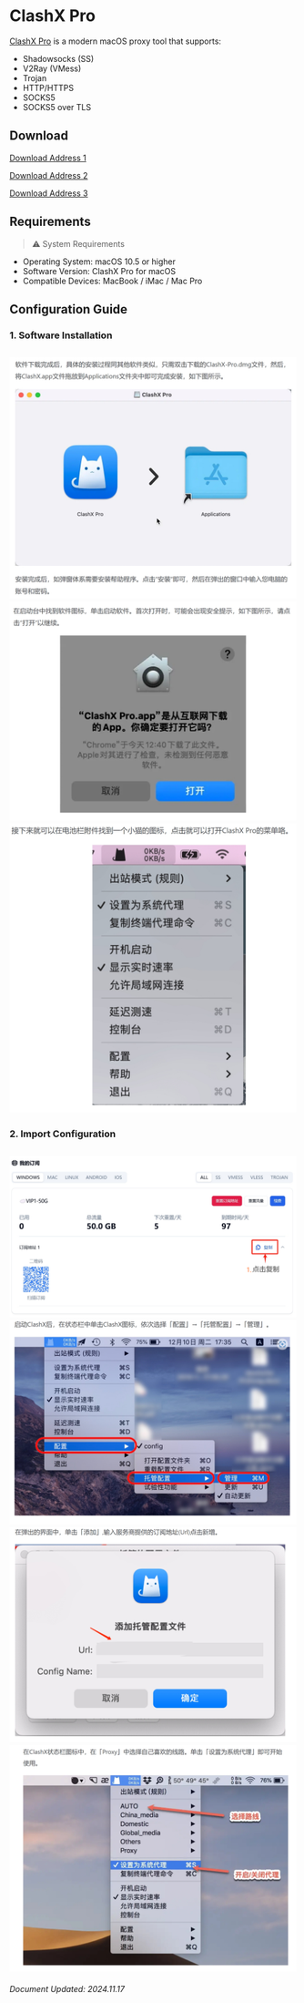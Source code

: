 # ClashX Pro

[ClashX Pro](https://clashxhub.com/apps/ClashXPro.dmg) is a modern macOS proxy tool that supports:

- Shadowsocks (SS)
- V2Ray (VMess)
- Trojan
- HTTP/HTTPS
- SOCKS5
- SOCKS5 over TLS

## Download

[Download Address 1](https://clashxhub.com/apps/ClashXPro.dmg)

[Download Address 2](https://dl.haojichang.com/apps/ClashX_Pro/ClashXPro.dmg)

[Download Address 3](https://krakenfiles.com/view/5RdlIY2HKL/file.html)

## Requirements

> ⚠️ System Requirements

- Operating System: macOS 10.5 or higher
- Software Version: ClashX Pro for macOS
- Compatible Devices: MacBook / iMac / Mac Pro

## Configuration Guide

### 1. Software Installation

![图零](ClashX-00.png)
![图一](ClashX-01.png)
![图二](ClashX-02.png)
---

### 2. Import Configuration

![图三](ClashX-03.png)
![图四](ClashX-04.png)
![图五](ClashX-05.png)
![图六](ClashX-06.png)
---

*Document Updated: 2024.11.17*
